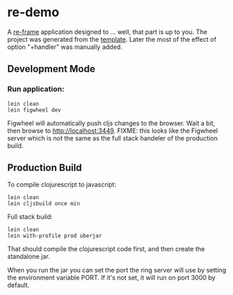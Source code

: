 # re-demo

A [re-frame](https://github.com/Day8/re-frame) application designed to
... well, that part  is up to you. The project  was generated from the
[template](https://github.com/Day8/re-frame-template).  Later the most
of the effect of option "+handler" was manually added.

## Development Mode

### Run application:

    lein clean
    lein figwheel dev

Figwheel will automatically push cljs  changes to the browser.  Wait a
bit,  then  browse to  [http://localhost:3449](http://localhost:3449).
FIXME: this  looks like the Figwheel  server which is not  the same as
the full stack handeler of the production build.

## Production Build

To compile clojurescript to javascript:

    lein clean
    lein cljsbuild once min

Full stack build:

    lein clean
    lein with-profile prod uberjar

That should compile the clojurescript  code first, and then create the
standalone jar.

When you run the jar you can set  the port the ring server will use by
setting the environment  variable PORT.  If it's not set,  it will run
on port 3000 by default.
